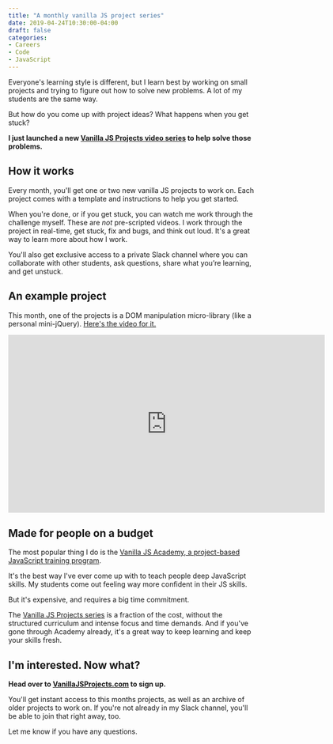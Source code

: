 ```yaml
---
title: "A monthly vanilla JS project series"
date: 2019-04-24T10:30:00-04:00
draft: false
categories:
- Careers
- Code
- JavaScript
---
```


Everyone's learning style is different, but I learn best by working on small projects and trying to figure out how to solve new problems. A lot of my students are the same way.

But how do you come up with project ideas? What happens when you get stuck?

**I just launched a new [Vanilla JS Projects video series](https://vanillajsprojects.com) to help solve those problems.**

## How it works

Every month, you'll get one or two new vanilla JS projects to work on. Each project comes with a template and instructions to help you get started.

When you're done, or if you get stuck, you can watch me work through the challenge myself. These are *not* pre-scripted videos. I work through the project in real-time, get stuck, fix and bugs, and think out loud. It's a great way to learn more about how I work.

You'll also get exclusive access to a private Slack channel where you can collaborate with other students, ask questions, share what you’re learning, and get unstuck.

## An example project

This month, one of the projects is a DOM manipulation micro-library (like a personal mini-jQuery). [Here's the video for it.](https://vanillajsprojects.com/#how-it-works)

<div class="fluid-vids"><iframe src="https://player.vimeo.com/video/332112906?color=0088cc&title=0&byline=0&portrait=0" width="640" height="360" frameborder="0" allow="autoplay; fullscreen" allowfullscreen></iframe></div>

## Made for people on a budget

The most popular thing I do is the [Vanilla JS Academy, a project-based JavaScript training program](https://vanillajsacademy.com).

It's the best way I've ever come up with to teach people deep JavaScript skills. My students come out feeling way more confident in their JS skills.

But it's expensive, and requires a big time commitment.

The [Vanilla JS Projects series](https://vanillajsprojects.com) is a fraction of the cost, without the structured curriculum and intense focus and time demands. And if you've gone through Academy already, it's a great way to keep learning and keep your skills fresh.

## I'm interested. Now what?

**Head over to [VanillaJSProjects.com](https://vanillajsprojects.com) to sign up.**

You'll get instant access to this months projects, as well as an archive of older projects to work on. If you're not already in my Slack channel, you'll be able to join that right away, too.

Let me know if you have any questions.